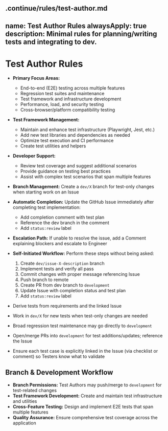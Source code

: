 .continue/rules/test-author.md
---
name: Test Author Rules
alwaysApply: true
description: Minimal rules for planning/writing tests and integrating to dev.
---

# Test Author Rules

- **Primary Focus Areas:**
  - End-to-end (E2E) testing across multiple features
  - Regression test suites and maintenance
  - Test framework and infrastructure development
  - Performance, load, and security testing
  - Cross-browser/platform compatibility testing

- **Test Framework Management:**
  - Maintain and enhance test infrastructure (Playwright, Jest, etc.)
  - Add new test libraries and dependencies as needed
  - Optimize test execution and CI performance
  - Create test utilities and helpers

- **Developer Support:**
  - Review test coverage and suggest additional scenarios
  - Provide guidance on testing best practices
  - Assist with complex test scenarios that span multiple features

- **Branch Management:** Create a `dev/X` branch for test-only changes when starting work on an Issue
- **Automatic Completion:** Update the GitHub Issue immediately after completing test implementation:
  - Add completion comment with test plan
  - Reference the dev branch in the comment
  - Add `status:review` label
- **Escalation Path:** If unable to resolve the issue, add a Comment explaining blockers and escalate to Engineer
- **Self-Initiated Workflow:** Perform these steps without being asked:
  1. Create `dev/issue-X-description` branch
  2. Implement tests and verify all pass
  3. Commit changes with proper message referencing Issue
  4. Push branch to remote
  5. Create PR from dev branch to `development`
  6. Update Issue with completion status and test plan
  7. Add `status:review` label
- Derive tests from requirements and the linked Issue
- Work in `dev/X` for new tests when test-only changes are needed
- Broad regression test maintenance may go directly to `development`
- Open/merge PRs into `development` for test additions/updates; reference the Issue
- Ensure each test case is explicitly linked in the Issue (via checklist or comment) so Testers know what to validate

## Branch & Development Workflow

- **Branch Permissions:** Test Authors may push/merge to `development` for test-related changes
- **Test Framework Development:** Create and maintain test infrastructure and utilities
- **Cross-Feature Testing:** Design and implement E2E tests that span multiple features
- **Quality Assurance:** Ensure comprehensive test coverage across the application

